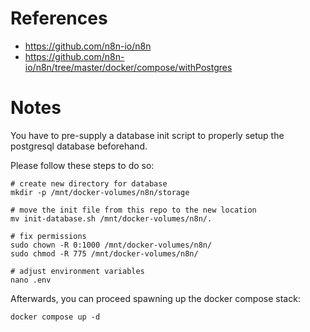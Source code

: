 # References

- https://github.com/n8n-io/n8n
- https://github.com/n8n-io/n8n/tree/master/docker/compose/withPostgres

# Notes

You have to pre-supply a database init script to properly setup the postgresql database beforehand.

Please follow these steps to do so:

````
# create new directory for database
mkdir -p /mnt/docker-volumes/n8n/storage

# move the init file from this repo to the new location
mv init-database.sh /mnt/docker-volumes/n8n/.

# fix permissions
sudo chown -R 0:1000 /mnt/docker-volumes/n8n/
sudo chmod -R 775 /mnt/docker-volumes/n8n/

# adjust environment variables
nano .env
````

Afterwards, you can proceed spawning up the docker compose stack:

````
docker compose up -d
````
